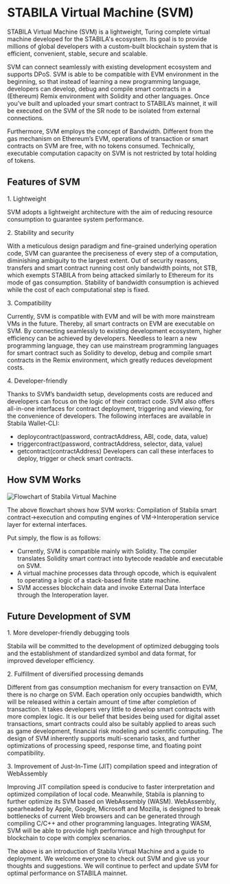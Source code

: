 # STABILA Virtual Machine (SVM)

STABILA Virtual Machine (SVM) is a lightweight, Turing complete virtual machine developed for the STABILA's ecosystem. Its goal is to provide millions of global developers with a custom-built blockchain system that is efficient, convenient, stable, secure and scalable.

SVM can connect seamlessly with existing development ecosystem and supports DPoS. SVM is able to be compatible with EVM environment in the beginning, so that instead of learning a new programming language, developers can develop, debug and compile smart contracts in a (Ethereum) Remix environment with Solidity and other languages. Once you’ve built and uploaded your smart contract to STABILA’s mainnet, it will be executed on the SVM of the SR node to be isolated from external connections.

Furthermore, SVM employs the concept of Bandwidth. Different from the gas mechanism on Ethereum’s  EVM,  operations of transaction or smart contracts on SVM are free, with no tokens consumed. Technically, executable computation capacity on SVM is not restricted by total holding of tokens.

## Features of SVM
1.&nbsp;Lightweight

SVM adopts a lightweight architecture with the aim of reducing resource consumption to guarantee system performance.

2.&nbsp;Stability and security

With a meticulous design paradigm and fine-grained underlying operation code, SVM can guarantee the preciseness of every step of a computation, diminishing ambiguity to the largest extent. Out of security reasons, transfers and smart contract running cost only bandwidth points, not STB, which exempts STABILA from being attacked similarly to Ethereum for its mode of gas consumption. Stability of bandwidth consumption is achieved while the cost of each computational step is fixed.

3.&nbsp;Compatibility

Currently, SVM is compatible with EVM and will be with more mainstream VMs in the future. Thereby, all smart contracts on EVM are executable on SVM. By connecting seamlessly to existing development ecosystem, higher efficiency can be achieved by developers. Needless to learn a new programming language, they can use mainstream programming languages for smart contract such as Solidity to develop, debug and compile smart contracts in the Remix environment, which greatly reduces development costs.

4.&nbsp;Developer-friendly

Thanks to SVM’s bandwidth setup, developments costs are reduced and developers can focus on the logic of their contract code. SVM also offers all-in-one interfaces for contract deployment, triggering and viewing, for the convenience of developers.
The following interfaces are available in Stabila Wallet-CLI:

 + deploycontract(password, contractAddress, ABI, code, data, value)
 + triggercontract(password, contractAddress, selector, data, value)
 + getcontract(contractAddress)
Developers can call these interfaces to deploy, trigger or check smart contracts.

## How SVM Works

![Flowchart of Stabila Virtual Machine](https://raw.githubusercontent.com/stabilaprotocol/documentation/master/images/Virtual_Machine/虚拟机.png)

The above flowchart shows how SVM works:
Compilation of Stabila smart contract→execution and computing engines of VM→Interoperation service layer for external interfaces.

Put simply, the flow is as follows:
+ Currently, SVM is compatible mainly with Solidity. The compiler translates Solidity smart contract into bytecode readable and executable on SVM.
+ A virtual machine processes data through opcode, which is equivalent to operating a logic of a stack-based finite state machine.
+ SVM accesses blockchain data and invoke External Data Interface through the Interoperation layer.

## Future Development of SVM
1.&nbsp;More developer-friendly debugging tools

Stabila will be committed to the development of optimized debugging tools and the establishment of standardized symbol and data format, for improved developer efficiency.

2.&nbsp;Fulfillment of diversified processing demands

Different from gas consumption mechanism for every transaction on EVM, there is no charge on SVM. Each operation only occupies bandwidth, which will be released within a certain amount of time after completion of transaction. It takes developers very little to develop smart contracts with more complex logic. It is our belief that besides being used for digital asset transactions, smart contracts could also be suitably applied to areas such as game development, financial risk modeling and scientific computing. The design of SVM inherently supports multi-scenario tasks, and further optimizations of processing speed, response time, and floating point compatibility.

3.&nbsp;Improvement of Just-In-Time (JIT) compilation speed and integration of WebAssembly

Improving JIT compilation speed is conducive to faster interpretation and optimized compilation of local code. Meanwhile, Stabila is planning to further optimize its SVM based on WebAssembly (WASM). WebAssembly, spearheaded by Apple, Google, Microsoft and Mozilla, is designed to break bottlenecks of current Web browsers and can be generated through compiling C/C++ and other programming languages. Integrating WASM, SVM will be able to provide high performance and high throughput for blockchain to cope with complex scenarios.

The above is an introduction of Stabila Virtual Machine and a guide to deployment. We welcome everyone to check out SVM and give us your thoughts and suggestions. We will continue to perfect and update SVM for optimal performance on STABILA mainnet.
